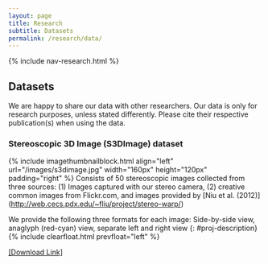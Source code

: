```yaml
---
layout: page
title: Research
subtitle: Datasets
permalink: /research/data/
---
```

{% include nav-research.html  %}

## Datasets

We are happy to share our data with other researchers. Our data is only for research purposes, unless stated differently. Please cite their respective publication(s) when using the data.

### Stereoscopic 3D Image (S3DImage) dataset

{% include imagethumbnailblock.html align="left" url="/images/s3dimage.jpg" width="160px" height="120px" padding="right" %}
Consists of 50 stereoscopic images collected from three sources: (1) Images captured with our stereo camera, (2) creative common images from Flickr.com, and images provided by [Niu et al. (2012)] (http://web.cecs.pdx.edu/~fliu/project/stereo-warp/)

We provide the following three formats for each image: Side-by-side view, anaglyph (red-cyan) view, separate left and right view
{: #proj-description}
{% include clearfloat.html prevfloat="left" %}

[[Download Link]](http://pesona.mmu.edu.my/~lkwong/S3DImage.zip)
